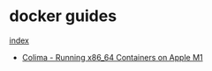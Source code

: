 # docker guides

[index](../../../../README.md)

* [Colima - Running x86_64 Containers on Apple M1](colima-apple-m1.md)
